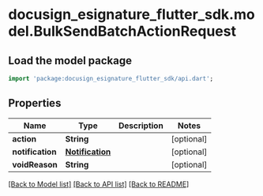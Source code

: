 # docusign_esignature_flutter_sdk.model.BulkSendBatchActionRequest

## Load the model package
```dart
import 'package:docusign_esignature_flutter_sdk/api.dart';
```

## Properties
Name | Type | Description | Notes
------------ | ------------- | ------------- | -------------
**action** | **String** |  | [optional] 
**notification** | [**Notification**](Notification.md) |  | [optional] 
**voidReason** | **String** |  | [optional] 

[[Back to Model list]](../README.md#documentation-for-models) [[Back to API list]](../README.md#documentation-for-api-endpoints) [[Back to README]](../README.md)


